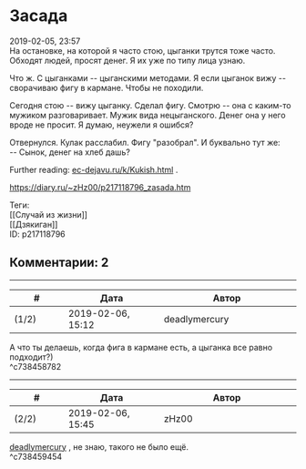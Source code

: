 Засада
======

  
2019-02-05, 23:57  
 На остановке, на которой я часто стою, цыганки трутся тоже часто. Обходят людей, просят денег. Я их уже по типу лица узнаю.   
   
 Что ж. С цыганками -- цыганскими методами. Я если цыганок вижу -- сворачиваю фигу в кармане. Чтобы не походили.   
   
 Сегодня стою -- вижу цыганку. Сделал фигу. Смотрю -- она с каким-то мужиком разговаривает. Мужик вида нецыганского. Денег она у него вроде не просит. Я думаю, неужели я ошибся?   
   
 Отвернулся. Кулак расслабил. Фигу "разобрал". И буквально тут же:   
 -- Сынок, денег на хлеб дашь?   
   
 Further reading:  [ec-dejavu.ru/k/Kukish.html](http://ec-dejavu.ru/k/Kukish.html)  .   
  
<https://diary.ru/~zHz00/p217118796_zasada.htm>  
  
Теги:  
[[Случай из жизни]]  
[[Дзякиган]]  
ID: p217118796  


Комментарии: 2
--------------

  


---



|         #         |              Дата              |                     Автор                     |           ID           |
| --- | --- | --- | --- |
| (1/2) | 2019-02-06, 15:12 | deadlymercury | c738458782 |

  
 А что ты делаешь, когда фига в кармане есть, а цыганка все равно подходит?)   
 ^c738458782

---



|         #         |              Дата              |                     Автор                     |           ID           |
| --- | --- | --- | --- |
| (2/2) | 2019-02-06, 15:45 | zHz00 | c738459454 |

  
  [deadlymercury](http://crazysupp.diary.ru "Записки безумного саппорта")  , не знаю, такого не было ещё.   
 ^c738459454